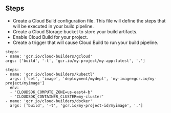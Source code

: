 ## Steps 

- Create a Cloud Build configuration file. This file will define the steps that will be executed in your build pipeline.
- Create a Cloud Storage bucket to store your build artifacts.
- Enable Cloud Build for your project.
- Create a trigger that will cause Cloud Build to run your build pipeline.

```
steps:
- name: 'gcr.io/cloud-builders/gcloud'
args: ['build', '-t', 'gcr.io/my-project/my-app:latest', '.']
```


```
steps:
- name: 'gcr.io/cloud-builders/kubectl'
  args: ['set', 'image', 'deployment/mydepl', 'my-image=gcr.io/my-project/myimage']
  env:
  - 'CLOUDSDK_COMPUTE_ZONE=us-east4-b'
  - 'CLOUDSDK_CONTAINER_CLUSTER=my-cluster'
- name: 'gcr.io/cloud-builders/docker'
  args: ['build', '-t', 'gcr.io/my-project-id/myimage', '.']
```

